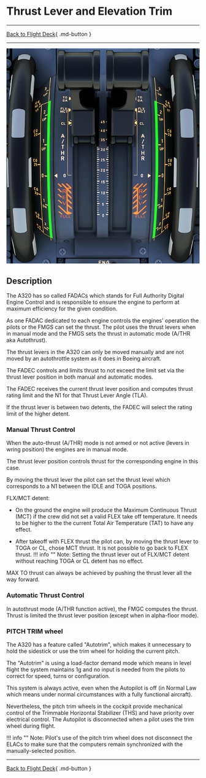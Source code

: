 # Thrust Lever and Elevation Trim

---

[Back to Flight Deck](../index.md){ .md-button }

---

![Thrust Lever and Elevation Trim](../../../assets/a32nx-briefing/pedestal/Thrust-lever-elev-trim.jpg "Thrust Lever and Elevation Trim")

## Description

The A320 has so called FADACs which stands for Full Authority Digital Engine Control and is responsible to ensure the engine to perform at maximum efficiency for the given condition.

As one FADAC dedicated to each engine controls the engines' operation the pilots or the FMGS can set the thrust. The pilot uses the thrust levers when in manual mode and the FMGS sets the thrust in automatic mode (A/THR aka Autothrust).

The thrust levers in the A320 can only be moved manually and are not moved by an autothrottle system as it does in Boeing aircraft.

The FADEC controls and limits thrust to not exceed the limit set via the  thrust lever position in both manual and automatic modes.

The FADEC receives the current thrust lever position and computes thrust rating limit and the N1 for that Thrust Lever Angle (TLA).

If the thrust lever is between two detents, the FADEC will select the rating limit of the higher detent.

### Manual Thrust Control

When the auto-thrust (A/THR) mode is not armed or not active (levers in wring position) the engines are in manual mode.

The thrust lever position controls thrust for the corresponding engine in this case.

By moving the thrust lever the pilot can set the thrust level which corresponds to a N1 between the IDLE and TOGA positions.

FLX/MCT detent:

- On the ground the engine will produce the Maximum Continuous Thrust (MCT) if the crew did not set a valid FLEX take off temperature. It needs to be higher to the the current Total Air Temperature (TAT) to have any effect.

- After takeoff with FLEX thrust the pilot can, by moving the thrust lever to TOGA or CL, chose MCT thrust. It is not possible to go back to FLEX thrust.
    !!! info ""
        Note: Setting the thrust lever out of FLX/MCT detent without reaching TOGA or CL detent has no effect.

MAX TO thrust can always be achieved by pushing the thrust lever all the way forward.

### Automatic Thrust Control

In autothrust mode (A/THR function active), the FMGC computes the thrust. Thrust is limited the thrust lever position (except when in alpha-floor mode).

### PITCH TRIM wheel

The A320 has a feature called "Autotrim", which makes it unnecessary to hold the sidestick or use the trim wheel for holding the current pitch.

The "Autotrim" is using a load-factor demand mode which means in level flight the system maintains 1g and no input is needed from the pilots to correct for speed, turns or configuration.

This system is always active, even when the Autopilot is off (in Normal Law which means under normal circumstances with a fully functional aircraft).

Nevertheless, the pitch trim wheels in the cockpit provide mechanical control of the Trimmable Horizontal Stabilizer (THS) and have priority over electrical control. The Autopilot is disconnected when a pilot uses the trim wheel during flight.

!!! info ""
    Note: Pilot's use of the pitch trim wheel does not disconnect the ELACs to make sure that the computers remain synchronized with the manually-selected position.

---

[Back to Flight Deck](../index.md){ .md-button }
